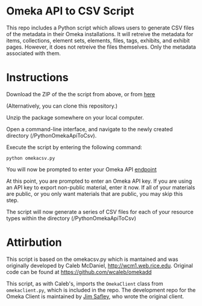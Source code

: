 Omeka API to CSV Script
=======================

This repo includes a Python script which allows users to generate CSV files of the metadata in their Omeka installations. It will retreive the metadata for items, collections, element sets, elements, files, tags, exhibits, and exhibit pages. However, it does not retreive the files themselves. Only the metadata associated with them.

Instructions
============

Download the ZIP of the the script from above, or from [here](https://github.com/omeka/PythonOmekaApiToCsv/archive/master.zip)

(Alternatively, you can clone this repository.)

Unzip the package somewhere on your local computer.

Open a command-line interface, and navigate to the newly created directory (/PythonOmekaApiToCsv).

Execute the script by entering the following command:
    
    python omekacsv.py

You will now be prompted to enter your Omeka API [endpoint](http://omeka.readthedocs.org/en/latest/Reference/api/for_beginners.html#omeka-s-rest-api)

At this point, you are prompted to enter an Omeka API key. If you are using an API key to export non-public material, enter it now. If all of your materials are public, or you only want materials that are public, you may skip this step.

The script will now generate a series of CSV files for each of your resource types within the directory (/PythonOmekaApiToCsv)

Attirbution
===========

This script is based on the omekacsv.py which is mantained and was originally developed by Caleb McDaniel, <http://wcm1.web.rice.edu>. Original code can be found at https://github.com/wcaleb/omekadd

This script, as with Caleb's, imports the `OmekaClient` class
from `omekaclient.py`, which is included in the repo. The development repo for
the Omeka Client is maintained by [Jim Safley](https://github.com/jimsafley/omeka-client-py), who wrote the original client.